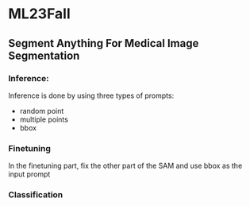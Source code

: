 # ML23Fall
## Segment Anything For Medical Image Segmentation
### Inference:
  Inference is done by using three types of prompts:
  - random point
  - multiple points
  - bbox
### Finetuning
  In the finetuning part, fix the other part of the SAM and use bbox as the input prompt
### Classification

